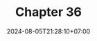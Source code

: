 ---
weight: 4800
title: "Chapter 36"
description: "Parallel Programming"
icon: "article"
date: "2024-08-05T21:28:10+07:00"
lastmod: "2024-08-05T21:28:10+07:00"
draft: true
toc: true
---